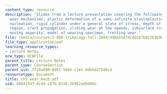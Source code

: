 ```yaml
---
content_type: resource
description: 'Slides from a lecture presentation covering the following topics: Delamination
  wear mechanisms, plastic deformation of a semi-infinite elastoplastic solid, crack
  nucleation, rigid cylinder under a general state of stress, depth of void nucleation
  region, crack propagation, sliding wear at low speeds, subsurface crack under a
  moving asperity, model of wearing specimen, fretting wear.'
file: /media/courses/2-800-tribology-fall-2004/49841547dcddc87b82263b982a60486e_ch5_wear_mech.pdf
file_type: application/pdf
learning_resource_types:
- Lecture Notes
ocw_type: OCWFile
parent_title: Lecture Notes
parent_type: CourseSection
parent_uid: ff28a899-0981-56b6-c341-0db6d275d6c4
resourcetype: Document
title: ch5_wear_mech.pdf
uid: 49841547-dcdd-c87b-8226-3b982a60486e
---
```

